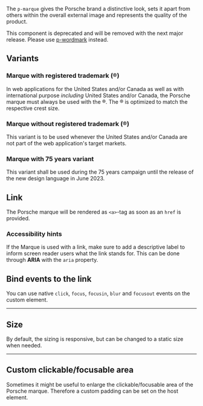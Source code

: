 <ComponentHeading name="Marque"></ComponentHeading>

The `p-marque` gives the Porsche brand a distinctive look, sets it apart from others within the overall external image
and represents the quality of the product.

<Notification heading="Deprecation hint" state="error">
  This component is deprecated and will be removed with the next major release.
Please use <a href="components/wordmark">p-wordmark</a> instead.
</Notification>

<TableOfContents></TableOfContents>

## Variants

### Marque with registered trademark (®)

In web applications for the United States and/or Canada as well as with international purpose _including_ United States
and/or Canada, the Porsche marque must always be used with the ®. The ® is optimized to match the respective crest
size.

<Playground :markup="basicMarkup"></Playground>

### Marque without registered trademark (®)

This variant is to be used whenever the United States and/or Canada are not part of the web application's target
markets.

<Playground :markup="withoutTrademarkMarkup"></Playground>

### Marque with 75 years variant

This variant shall be used during the 75 years campaign until the release of the new design language in June 2023.

<Playground :markup="marque75Markup"></Playground>

## Link

The Porsche marque will be rendered as `<a>`-tag as soon as an `href` is provided.

<Playground :markup="linkMarkup"></Playground>

### <A11yIcon></A11yIcon> Accessibility hints

If the Marque is used with a link, make sure to add a descriptive label to inform screen reader users what the link
stands for. This can be done through **ARIA** with the `aria` property.

## Bind events to the link

You can use native `click`, `focus`, `focusin`, `blur` and `focusout` events on the custom element.

<Playground :markup="eventsMarkup"></Playground>

---

## Size

By default, the sizing is responsive, but can be changed to a static size when needed.

<Playground :markup="sizeMarkup">
  <PlaygroundSelect v-model="size" :values="sizes" name="size"></PlaygroundSelect>
</Playground>

---

## Custom clickable/focusable area

Sometimes it might be useful to enlarge the clickable/focusable area of the Porsche marque. Therefore a custom padding
can be set on the host element.

<Playground :markup="clickableAreaMarkup"></Playground>

<script lang="ts">
import Vue from 'vue';
import Component from 'vue-class-component';
import { MARQUE_SIZES } from './marque-size';

@Component
export default class Code extends Vue {
  basicMarkup = `<p-marque></p-marque>`;
  withoutTrademarkMarkup = `<p-marque trademark="false"></p-marque>`;
  marque75Markup = `<p-marque variant="75-years"></p-marque>`;
  linkMarkup = `<p-marque href="https://www.porsche.com" aria="{ 'aria-label': 'Porsche Homepage' }"></p-marque>`;

  size = 'small';
  sizes = MARQUE_SIZES;
  get sizeMarkup() {
    return `<p-marque size="${this.size}"></p-marque>`;
  }

  eventsMarkup =
`<p-marque
  href="https://www.porsche.com"
  onclick="alert('click'); return false;"
  onfocus="console.log('focus')"
  onfocusin="console.log('focusin')"
  onblur="console.log('blur')"
  onfocusout="console.log('focusout')"
></p-marque>`;

  clickableAreaMarkup = `<p-marque href="https://www.porsche.com" aria="{ 'aria-label': 'Porsche Homepage' }" style="padding: 1.5rem"></p-marque>`;
}
</script>
